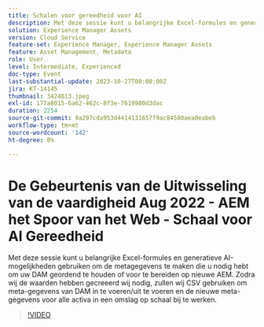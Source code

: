 ```yaml
---
title: Schalen voor gereedheid voor AI
description: Met deze sessie kunt u belangrijke Excel-formules en generatieve AI-mogelijkheden gebruiken om de metagegevens te maken die u nodig hebt om uw DAM geordend te houden of voor te bereiden op nieuwe AEM. Zodra wij de waarden hebben gecreeerd wij nodig, zullen wij CSV gebruiken om meta-gegevens van DAM in te voeren/uit te voeren en de nieuwe meta-gegevens voor alle activa in een omslag op schaal bij te werken.
solution: Experience Manager Assets
version: Cloud Service
feature-set: Experience Manager, Experience Manager Assets
feature: Asset Management, Metadata
role: User
level: Intermediate, Experienced
doc-type: Event
last-substantial-update: 2023-10-27T00:00:00Z
jira: KT-14145
thumbnail: 3424013.jpeg
exl-id: 177a8015-6a62-462c-8f3e-7619980d3dac
duration: 2254
source-git-commit: 9a297cda953d4414131657f9ac84580aea0eabeb
workflow-type: tm+mt
source-wordcount: '142'
ht-degree: 0%

---
```


# De Gebeurtenis van de Uitwisseling van de vaardigheid Aug 2022 - AEM het Spoor van het Web - Schaal voor AI Gereedheid

Met deze sessie kunt u belangrijke Excel-formules en generatieve AI-mogelijkheden gebruiken om de metagegevens te maken die u nodig hebt om uw DAM geordend te houden of voor te bereiden op nieuwe AEM. Zodra wij de waarden hebben gecreeerd wij nodig, zullen wij CSV gebruiken om meta-gegevens van DAM in te voeren/uit te voeren en de nieuwe meta-gegevens voor alle activa in een omslag op schaal bij te werken.

>[!VIDEO](https://video.tv.adobe.com/v/3424013/?learn=on)
